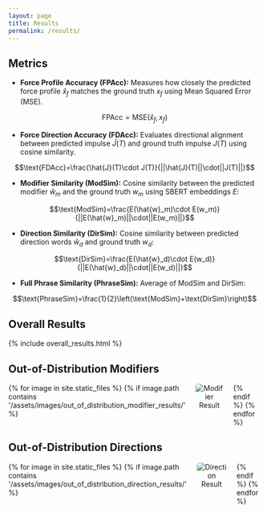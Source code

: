 ```yaml
---
layout: page
title: Results
permalink: /results/
---
```


## Metrics

- **Force Profile Accuracy (FPAcc):** Measures how closely the predicted force profile $\hat{x}_f$ matches the ground truth $x_f$ using Mean Squared Error (MSE).

$$\text{FPAcc}=\text{MSE}(\hat{x}_f,x_f)$$

- **Force Direction Accuracy (FDAcc):** Evaluates directional alignment between predicted impulse $\hat{J}(T)$ and ground truth impulse $J(T)$ using cosine similarity.

$$\text{FDAcc}=\frac{\hat{J}(T)\cdot J(T)}{||\hat{J}(T)||\cdot||J(T)||}$$

- **Modifier Similarity (ModSim):** Cosine similarity between the predicted modifier $\hat{w}_m$ and the ground truth $w_m$ using SBERT embeddings $E$:

$$\text{ModSim}=\frac{E(\hat{w}_m)\cdot E(w_m)}{||E(\hat{w}_m)||\cdot||E(w_m)||}$$

- **Direction Similarity (DirSim):** Cosine similarity between predicted direction words $\hat{w}_d$ and ground truth $w_d$:

$$\text{DirSim}=\frac{E(\hat{w}_d)\cdot E(w_d)}{||E(\hat{w}_d)||\cdot||E(w_d)||}$$

- **Full Phrase Similarity (PhraseSim):**  Average of $\text{ModSim}$ and $\text{DirSim}$:

$$\text{PhraseSim}=\frac{1}{2}\left(\text{ModSim}+\text{DirSim}\right)$$

## Overall Results

{% include overall_results.html %}

<h2>Out-of-Distribution Modifiers</h2>
<div class="image-grid">
    {% for image in site.static_files %}
        {% if image.path contains '/assets/images/out_of_distribution_modifier_results/' %}
            <figure>
                <img src="{{ site.baseurl }}{{ image.path }}" alt="Modifier Result">
                <figcaption></figcaption> <!-- Add caption if needed -->
            </figure>
        {% endif %}
    {% endfor %}
</div>

<h2>Out-of-Distribution Directions</h2>
<div class="image-grid">
    {% for image in site.static_files %}
        {% if image.path contains '/assets/images/out_of_distribution_direction_results/' %}
            <figure>
                <img src="{{ site.baseurl }}{{ image.path }}" alt="Direction Result">
                <figcaption></figcaption>
            </figure>
        {% endif %}
    {% endfor %}
</div>

<style>
    .image-grid {
        display: grid;
        grid-template-columns: repeat(3, 1fr); /* Forces 3 columns */
        gap: 20px; /* Adjust spacing between images */
        justify-items: center;
        align-items: start;
        width: 100%;
    }

    .image-grid figure {
        margin: 0;
        text-align: center;
        width: 100%; /* Ensures figures fit inside grid */
    }

    .image-grid img {
        max-width: 100%; /* Ensures images resize correctly */
        height: auto;
        border-radius: 5px;
    }
</style>
